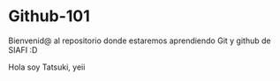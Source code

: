 # Github-101

Bienvenid@ al repositorio donde estaremos aprendiendo Git y github de SIAFI :D

Hola soy Tatsuki, yeii